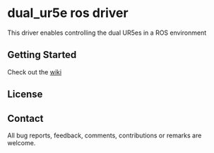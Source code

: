 # dual_ur5e ros driver

This driver enables controlling the dual UR5es in a ROS environment

## Getting Started

Check out the [wiki]()

## License

## Contact

All bug reports, feedback, comments, contributions or remarks are welcome.
